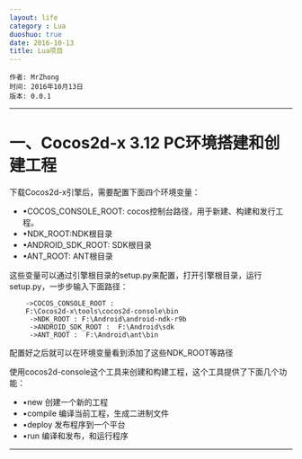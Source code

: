 ```yaml
---
layout: life
category : Lua
duoshuo: true
date: 2016-10-13
title: Lua项目
---
```


	作者: MrZhong
	时间: 2016年10月13日
	版本: 0.0.1

-----------

# 一、Cocos2d-x 3.12 PC环境搭建和创建工程 

下载Cocos2d-x引擎后，需要配置下面四个环境变量：
 
* •COCOS_CONSOLE_ROOT: 
cocos控制台路径，用于新建、构建和发行工程。
* •NDK_ROOT:NDK根目录
* •ANDROID_SDK_ROOT:  SDK根目录
* •ANT_ROOT:  ANT根目录

这些变量可以通过引擎根目录的setup.py来配置，打开引擎根目录，运行setup.py，一步步输入下面路径：
 
        ->COCOS_CONSOLE_ROOT : 
        F:\Cocos2d-x\tools\cocos2d-console\bin
         ->NDK_ROOT : F:\Android\android-ndk-r9b
         ->ANDROID_SDK_ROOT :  F:\Android\sdk
         ->ANT_ROOT :  F:\Android\ant\bin
 

配置好之后就可以在环境变量看到添加了这些NDK_ROOT等路径

使用cocos2d-console这个工具来创建和构建工程，这个工具提供了下面几个功能：
 
* •new 创建一个新的工程
* •compile 编译当前工程，生成二进制文件
* •deploy 发布程序到一个平台
* •run 编译和发布，和运行程序


**************

